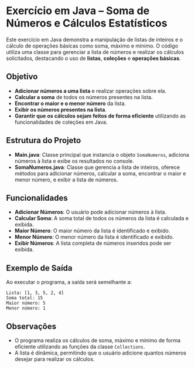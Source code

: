 # Exercício em Java – Soma de Números e Cálculos Estatísticos

Este exercício em Java demonstra a manipulação de listas de inteiros e o cálculo de operações básicas como soma, máximo e mínimo. O código utiliza uma classe para gerenciar a lista de números e realizar os cálculos solicitados, destacando o uso de **listas**, **coleções** e **operações básicas**.

## Objetivo

* **Adicionar números a uma lista** e realizar operações sobre ela.
* **Calcular a soma** de todos os números presentes na lista.
* **Encontrar o maior e o menor número** da lista.
* **Exibir os números presentes na lista**.
* **Garantir que os cálculos sejam feitos de forma eficiente** utilizando as funcionalidades de coleções em Java.

## Estrutura do Projeto

* **Main.java**: Classe principal que instancia o objeto `SomaNumeros`, adiciona números à lista e exibe os resultados no console.
* **SomaNumeros.java**: Classe que gerencia a lista de inteiros, oferece métodos para adicionar números, calcular a soma, encontrar o maior e menor número, e exibir a lista de números.

## Funcionalidades

* **Adicionar Números**: O usuário pode adicionar números à lista.
* **Calcular Soma**: A soma total de todos os números da lista é calculada e exibida.
* **Maior Número**: O maior número da lista é identificado e exibido.
* **Menor Número**: O menor número da lista é identificado e exibido.
* **Exibir Números**: A lista completa de números inseridos pode ser exibida.

## Exemplo de Saída

Ao executar o programa, a saída será semelhante a:

```
Lista: [1, 3, 5, 2, 4]
Soma total: 15
Maior número: 5
Menor número: 1
```

## Observações

* O programa realiza os cálculos de soma, máximo e mínimo de forma eficiente utilizando as funções da classe `Collections`.
* A lista é dinâmica, permitindo que o usuário adicione quantos números desejar para realizar os cálculos.
